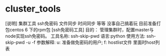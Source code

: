 # cluster_tools
[说明]
  集群工具  ssh免密码   文件同步    时间同步 等等   没事自己搞着玩   目前准备打包centos 6 下的rpm包
[ssh免密码工具]
  目的：
    管理集群时，配置master与node实现ssh免密码。
  工具名称:
    ssh-skip-pwd
  语言:python
  使用方法:
    ssh-skip-pwd  -u <username>  -f  <hostlist>
  参数解释:
    u:  准备做免密码的用户;
    f:  hostlist文件  里面时host列表

